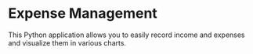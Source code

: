 # Expense Management
This Python application allows you to easily record income and expenses and visualize them in various charts.
